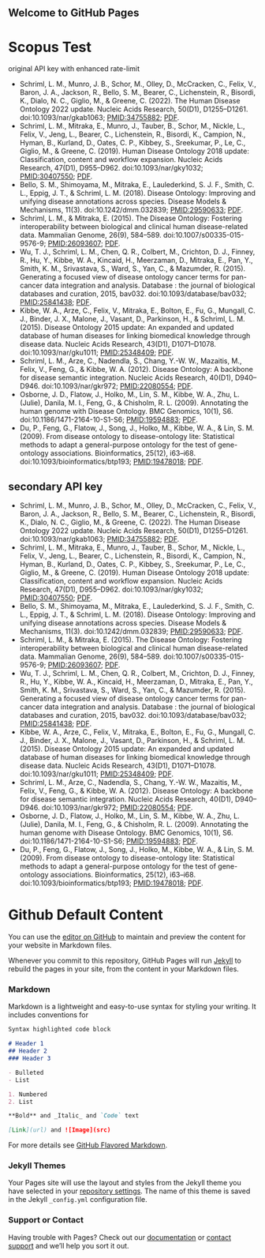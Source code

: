 ## Welcome to GitHub Pages


# Scopus Test

original API key with enhanced rate-limit
<ul>
    <li>Schriml, L. M., Munro, J. B., Schor, M., Olley, D., McCracken, C., Felix, V., Baron, J. A., Jackson, R., Bello, S. M., Bearer, C., Lichenstein, R., Bisordi, K., Dialo, N. C., Giglio, M., & Greene, C. (2022). The Human Disease Ontology 2022 update. Nucleic Acids Research, 50(D1), D1255–D1261. doi:10.1093/nar/gkab1063; <a href="https://pubmed.ncbi.nlm.nih.gov/34755882/" target="_blank">PMID:34755882</a>; <a href="/media/publication-pdfs/Schriml2021.pdf" target="_blank">PDF</a>.</li>
      <object height="50" data="https://api.elsevier.com/content/abstract/citation-count?eid=2-s2.0-85122431347&apiKey=7f13afb57fb600ab6e7d2fc0560eb939&httpAccept=image/jpeg"></object>
    <li>Schriml, L. M., Mitraka, E., Munro, J., Tauber, B., Schor, M., Nickle, L., Felix, V., Jeng, L., Bearer, C., Lichenstein, R., Bisordi, K., Campion, N., Hyman, B., Kurland, D., Oates, C. P., Kibbey, S., Sreekumar, P., Le, C., Giglio, M., & Greene, C. (2019). Human Disease Ontology 2018 update: Classification, content and workflow expansion. Nucleic Acids Research, 47(D1), D955–D962. doi:10.1093/nar/gky1032;
      <a href="https://www.ncbi.nlm.nih.gov/pubmed/30407550" target="_blank">PMID:30407550</a>; <a href="/media/publication-pdfs/Schriml2018.pdf" target="_blank">PDF</a>.</li>
      <object height="50" data="https://api.elsevier.com/content/abstract/citation-count?eid=2-s2.0-85059795792&apiKey=7f13afb57fb600ab6e7d2fc0560eb939&httpAccept=image/jpeg"></object>
    <li>Bello, S. M., Shimoyama, M., Mitraka, E., Laulederkind, S. J. F., Smith, C. L., Eppig, J. T., & Schriml, L. M. (2018). Disease Ontology: Improving and unifying disease annotations across species. Disease Models & Mechanisms, 11(3). doi:10.1242/dmm.032839; <a href="https://www.ncbi.nlm.nih.gov/pubmed/29590633" target="_blank">PMID:29590633</a>; <a href="/media/publication-pdfs/Bello2018.full.pdf" target="_blank">PDF</a>.</li>
      <object height="50" data="https://api.elsevier.com/content/abstract/citation-count?eid=2-s2.0-85045050282&apiKey=7f13afb57fb600ab6e7d2fc0560eb939&httpAccept=image/jpeg"></object>
    <li>Schriml, L. M., & Mitraka, E. (2015). The Disease Ontology: Fostering interoperability between biological and clinical human disease-related data. Mammalian Genome, 26(9), 584–589. doi:10.1007/s00335-015-9576-9; <a href="https://www.ncbi.nlm.nih.gov/pubmed/26093607" target="_blank">PMID:26093607</a>; <a href="/media/publication-pdfs/Schriml2015.pdf" target="_blank">PDF</a>.</li>
      <object height="50" data="https://api.elsevier.com/content/abstract/citation-count?eid=2-s2.0-84943818431&apiKey=7f13afb57fb600ab6e7d2fc0560eb939&httpAccept=image/jpeg"></object>
    <li>Wu, T. J., Schriml, L. M., Chen, Q. R., Colbert, M., Crichton, D. J., Finney, R., Hu, Y., Kibbe, W. A., Kincaid, H., Meerzaman, D., Mitraka, E., Pan, Y., Smith, K. M., Srivastava, S., Ward, S., Yan, C., & Mazumder, R. (2015). Generating a focused view of disease ontology cancer terms for pan-cancer data integration and analysis. Database : the journal of biological databases and curation, 2015, bav032. doi:10.1093/database/bav032;
      <a href="https://www.ncbi.nlm.nih.gov/pubmed/25841438" target="_blank">PMID:25841438</a>; <a href="/media/publication-pdfs/Wu2015.pdf" target="_blank">PDF</a>.</li>
      <object height="50" data="https://api.elsevier.com/content/abstract/citation-count?eid=2-s2.0-84943179865&apiKey=7f13afb57fb600ab6e7d2fc0560eb939&httpAccept=image/jpeg"></object>
    <li>Kibbe, W. A., Arze, C., Felix, V., Mitraka, E., Bolton, E., Fu, G., Mungall, C. J., Binder, J. X., Malone, J., Vasant, D., Parkinson, H., & Schriml, L. M. (2015). Disease Ontology 2015 update: An expanded and updated database of human diseases for linking biomedical knowledge through disease data. Nucleic Acids Research, 43(D1), D1071–D1078. doi:10.1093/nar/gku1011; <a href="https://www.ncbi.nlm.nih.gov/pubmed/25348409" target="_blank">PMID:25348409</a>;
      <a href="/media/publication-pdfs/Kibbe2015.pdf" target="_blank">PDF</a>.</li>
      <object height="50" data="https://api.elsevier.com/content/abstract/citation-count?eid=2-s2.0-84941103725&apiKey=7f13afb57fb600ab6e7d2fc0560eb939&httpAccept=image/jpeg"></object>
    <li>Schriml, L. M., Arze, C., Nadendla, S., Chang, Y.-W. W., Mazaitis, M., Felix, V., Feng, G., & Kibbe, W. A. (2012). Disease Ontology: A backbone for disease semantic integration. Nucleic Acids Research, 40(D1), D940–D946. doi:10.1093/nar/gkr972; <a href="https://www.ncbi.nlm.nih.gov/pubmed/22080554" target="_blank">PMID:22080554</a>; <a href="/media/publication-pdfs/Schriml2012.pdf" target="_blank">PDF</a>.</li>
      <object height="50" data="https://api.elsevier.com/content/abstract/citation-count?eid=2-s2.0-84859699832&apiKey=7f13afb57fb600ab6e7d2fc0560eb939&httpAccept=image/jpeg"></object>
    <li>Osborne, J. D., Flatow, J., Holko, M., Lin, S. M., Kibbe, W. A., Zhu, L. (Julie), Danila, M. I., Feng, G., & Chisholm, R. L. (2009). Annotating the human genome with Disease Ontology. BMC Genomics, 10(1), S6. doi:10.1186/1471-2164-10-S1-S6; <a href="https://www.ncbi.nlm.nih.gov/pubmed/19594883" target="_blank">PMID:19594883</a>; <a href="/media/publication-pdfs/Osborne2009.pdf" target="_blank">PDF</a>.</li>
      <object height="50" data="https://api.elsevier.com/content/abstract/citation-count?eid=2-s2.0-66349110163&apiKey=7f13afb57fb600ab6e7d2fc0560eb939&httpAccept=image/jpeg"></object>
    <li>Du, P., Feng, G., Flatow, J., Song, J., Holko, M., Kibbe, W. A., & Lin, S. M. (2009). From disease ontology to disease-ontology lite: Statistical methods to adapt a general-purpose ontology for the test of gene-ontology associations. Bioinformatics, 25(12), i63–i68. doi:10.1093/bioinformatics/btp193; <a href="https://www.ncbi.nlm.nih.gov/pubmed/19478018" target="_blank">PMID:19478018</a>; <a href="/media/publication-pdfs/Du2009.pdf" target="_blank">PDF</a>.</li>
      <object height="50" data="https://api.elsevier.com/content/abstract/citation-count?eid=2-s2.0-66349132579&apiKey=7f13afb57fb600ab6e7d2fc0560eb939&httpAccept=image/jpeg"></object>
	</ul>

## secondary API key

<ul>
    <li>Schriml, L. M., Munro, J. B., Schor, M., Olley, D., McCracken, C., Felix, V., Baron, J. A., Jackson, R., Bello, S. M., Bearer, C., Lichenstein, R., Bisordi, K., Dialo, N. C., Giglio, M., & Greene, C. (2022). The Human Disease Ontology 2022 update. Nucleic Acids Research, 50(D1), D1255–D1261. doi:10.1093/nar/gkab1063; <a href="https://pubmed.ncbi.nlm.nih.gov/34755882/" target="_blank">PMID:34755882</a>; <a href="/media/publication-pdfs/Schriml2021.pdf" target="_blank">PDF</a>.</li>
      <object height="50" data="https://api.elsevier.com/content/abstract/citation-count?eid=2-s2.0-85122431347&apiKey=68e42305bcbe4ae837866c8e9ae7b30f&httpAccept=image/jpeg"></object>
    <li>Schriml, L. M., Mitraka, E., Munro, J., Tauber, B., Schor, M., Nickle, L., Felix, V., Jeng, L., Bearer, C., Lichenstein, R., Bisordi, K., Campion, N., Hyman, B., Kurland, D., Oates, C. P., Kibbey, S., Sreekumar, P., Le, C., Giglio, M., & Greene, C. (2019). Human Disease Ontology 2018 update: Classification, content and workflow expansion. Nucleic Acids Research, 47(D1), D955–D962. doi:10.1093/nar/gky1032;
      <a href="https://www.ncbi.nlm.nih.gov/pubmed/30407550" target="_blank">PMID:30407550</a>; <a href="/media/publication-pdfs/Schriml2018.pdf" target="_blank">PDF</a>.</li>
      <object height="50" data="https://api.elsevier.com/content/abstract/citation-count?eid=2-s2.0-85059795792&apiKey=68e42305bcbe4ae837866c8e9ae7b30f&httpAccept=image/jpeg"></object>
    <li>Bello, S. M., Shimoyama, M., Mitraka, E., Laulederkind, S. J. F., Smith, C. L., Eppig, J. T., & Schriml, L. M. (2018). Disease Ontology: Improving and unifying disease annotations across species. Disease Models & Mechanisms, 11(3). doi:10.1242/dmm.032839; <a href="https://www.ncbi.nlm.nih.gov/pubmed/29590633" target="_blank">PMID:29590633</a>; <a href="/media/publication-pdfs/Bello2018.full.pdf" target="_blank">PDF</a>.</li>
      <object height="50" data="https://api.elsevier.com/content/abstract/citation-count?eid=2-s2.0-85045050282&apiKey=68e42305bcbe4ae837866c8e9ae7b30f&httpAccept=image/jpeg"></object>
    <li>Schriml, L. M., & Mitraka, E. (2015). The Disease Ontology: Fostering interoperability between biological and clinical human disease-related data. Mammalian Genome, 26(9), 584–589. doi:10.1007/s00335-015-9576-9; <a href="https://www.ncbi.nlm.nih.gov/pubmed/26093607" target="_blank">PMID:26093607</a>; <a href="/media/publication-pdfs/Schriml2015.pdf" target="_blank">PDF</a>.</li>
      <object height="50" data="https://api.elsevier.com/content/abstract/citation-count?eid=2-s2.0-84943818431&apiKey=68e42305bcbe4ae837866c8e9ae7b30f&httpAccept=image/jpeg"></object>
    <li>Wu, T. J., Schriml, L. M., Chen, Q. R., Colbert, M., Crichton, D. J., Finney, R., Hu, Y., Kibbe, W. A., Kincaid, H., Meerzaman, D., Mitraka, E., Pan, Y., Smith, K. M., Srivastava, S., Ward, S., Yan, C., & Mazumder, R. (2015). Generating a focused view of disease ontology cancer terms for pan-cancer data integration and analysis. Database : the journal of biological databases and curation, 2015, bav032. doi:10.1093/database/bav032;
      <a href="https://www.ncbi.nlm.nih.gov/pubmed/25841438" target="_blank">PMID:25841438</a>; <a href="/media/publication-pdfs/Wu2015.pdf" target="_blank">PDF</a>.</li>
      <object height="50" data="https://api.elsevier.com/content/abstract/citation-count?eid=2-s2.0-84943179865&apiKey=68e42305bcbe4ae837866c8e9ae7b30f&httpAccept=image/jpeg"></object>
    <li>Kibbe, W. A., Arze, C., Felix, V., Mitraka, E., Bolton, E., Fu, G., Mungall, C. J., Binder, J. X., Malone, J., Vasant, D., Parkinson, H., & Schriml, L. M. (2015). Disease Ontology 2015 update: An expanded and updated database of human diseases for linking biomedical knowledge through disease data. Nucleic Acids Research, 43(D1), D1071–D1078. doi:10.1093/nar/gku1011; <a href="https://www.ncbi.nlm.nih.gov/pubmed/25348409" target="_blank">PMID:25348409</a>;
      <a href="/media/publication-pdfs/Kibbe2015.pdf" target="_blank">PDF</a>.</li>
      <object height="50" data="https://api.elsevier.com/content/abstract/citation-count?eid=2-s2.0-84941103725&apiKey=68e42305bcbe4ae837866c8e9ae7b30f&httpAccept=image/jpeg"></object>
    <li>Schriml, L. M., Arze, C., Nadendla, S., Chang, Y.-W. W., Mazaitis, M., Felix, V., Feng, G., & Kibbe, W. A. (2012). Disease Ontology: A backbone for disease semantic integration. Nucleic Acids Research, 40(D1), D940–D946. doi:10.1093/nar/gkr972; <a href="https://www.ncbi.nlm.nih.gov/pubmed/22080554" target="_blank">PMID:22080554</a>; <a href="/media/publication-pdfs/Schriml2012.pdf" target="_blank">PDF</a>.</li>
      <object height="50" data="https://api.elsevier.com/content/abstract/citation-count?eid=2-s2.0-84859699832&apiKey=68e42305bcbe4ae837866c8e9ae7b30f&httpAccept=image/jpeg"></object>
    <li>Osborne, J. D., Flatow, J., Holko, M., Lin, S. M., Kibbe, W. A., Zhu, L. (Julie), Danila, M. I., Feng, G., & Chisholm, R. L. (2009). Annotating the human genome with Disease Ontology. BMC Genomics, 10(1), S6. doi:10.1186/1471-2164-10-S1-S6; <a href="https://www.ncbi.nlm.nih.gov/pubmed/19594883" target="_blank">PMID:19594883</a>; <a href="/media/publication-pdfs/Osborne2009.pdf" target="_blank">PDF</a>.</li>
      <object height="50" data="https://api.elsevier.com/content/abstract/citation-count?eid=2-s2.0-66349110163&apiKey=68e42305bcbe4ae837866c8e9ae7b30f&httpAccept=image/jpeg"></object>
    <li>Du, P., Feng, G., Flatow, J., Song, J., Holko, M., Kibbe, W. A., & Lin, S. M. (2009). From disease ontology to disease-ontology lite: Statistical methods to adapt a general-purpose ontology for the test of gene-ontology associations. Bioinformatics, 25(12), i63–i68. doi:10.1093/bioinformatics/btp193; <a href="https://www.ncbi.nlm.nih.gov/pubmed/19478018" target="_blank">PMID:19478018</a>; <a href="/media/publication-pdfs/Du2009.pdf" target="_blank">PDF</a>.</li>
      <object height="50" data="https://api.elsevier.com/content/abstract/citation-count?eid=2-s2.0-66349132579&apiKey=68e42305bcbe4ae837866c8e9ae7b30f&httpAccept=image/jpeg"></object>
	</ul>

# Github Default Content

You can use the [editor on GitHub](https://github.com/allenbaron/allenbaron.github.io/edit/main/index.md) to maintain and preview the content for your website in Markdown files.

Whenever you commit to this repository, GitHub Pages will run [Jekyll](https://jekyllrb.com/) to rebuild the pages in your site, from the content in your Markdown files.

### Markdown

Markdown is a lightweight and easy-to-use syntax for styling your writing. It includes conventions for

```markdown
Syntax highlighted code block

# Header 1
## Header 2
### Header 3

- Bulleted
- List

1. Numbered
2. List

**Bold** and _Italic_ and `Code` text

[Link](url) and ![Image](src)
```

For more details see [GitHub Flavored Markdown](https://guides.github.com/features/mastering-markdown/).

### Jekyll Themes

Your Pages site will use the layout and styles from the Jekyll theme you have selected in your [repository settings](https://github.com/allenbaron/allenbaron.github.io/settings). The name of this theme is saved in the Jekyll `_config.yml` configuration file.

### Support or Contact

Having trouble with Pages? Check out our [documentation](https://docs.github.com/categories/github-pages-basics/) or [contact support](https://github.com/contact) and we’ll help you sort it out.
